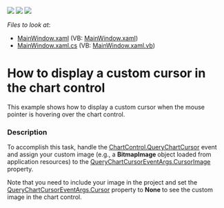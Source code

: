 <!-- default badges list -->
![](https://img.shields.io/endpoint?url=https://codecentral.devexpress.com/api/v1/VersionRange/128569719/21.1.5%2B)
[![](https://img.shields.io/badge/Open_in_DevExpress_Support_Center-FF7200?style=flat-square&logo=DevExpress&logoColor=white)](https://supportcenter.devexpress.com/ticket/details/E3805)
[![](https://img.shields.io/badge/📖_How_to_use_DevExpress_Examples-e9f6fc?style=flat-square)](https://docs.devexpress.com/GeneralInformation/403183)
<!-- default badges end -->
<!-- default file list -->
*Files to look at*:

* [MainWindow.xaml](./CS/CustomCursor/MainWindow.xaml) (VB: [MainWindow.xaml](./VB/CustomCursor/MainWindow.xaml))
* [MainWindow.xaml.cs](./CS/CustomCursor/MainWindow.xaml.cs) (VB: [MainWindow.xaml.vb](./VB/CustomCursor/MainWindow.xaml.vb))
<!-- default file list end -->
# How to display a custom cursor in the chart control


<p>This example shows how to display a custom cursor when the mouse pointer is hovering over  the chart control. </p>


<h3>Description</h3>

<p>To accomplish this task, handle the  <a href="http://documentation.devexpress.com/#WPF/DevExpressXpfChartsChartControl_QueryChartCursortopic"><u>ChartControl.QueryChartCursor</u></a> event and assign your custom image (e.g., a <strong>Bit</strong><strong>m</strong><strong>apImage </strong>object loaded from application resources) to the <a href="http://documentation.devexpress.com/#WPF/DevExpressXpfChartsQueryChartCursorEventArgs_CursorImagetopic"><u>QueryChartCursorEventArgs.CursorImage</u></a> property.</p><p>Note that you need to include your image in the project and set the <a href="http://documentation.devexpress.com/#WPF/DevExpressXpfChartsQueryChartCursorEventArgs_Cursortopic"><u>QueryChartCursorEventArgs.Cursor</u></a> property to <strong>None </strong>to see the custom image in the chart control. </p>

<br/>


